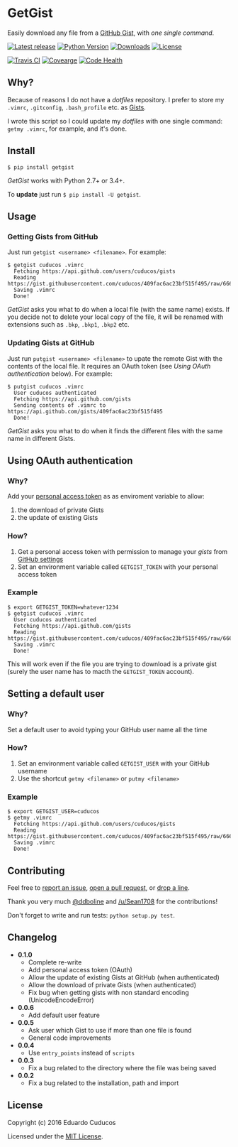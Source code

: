 # GetGist

Easily download any file from a [GitHub Gist](http://gist.github.com), with _one single command_.

[![Latest release](https://img.shields.io/pypi/v/getgist.svg?style=flat)](https://pypi.python.org/pypi/getgist)
[![Python Version](https://img.shields.io/pypi/pyversions/getgist.svg?style=flat)](https://pypi.python.org/pypi/getgist) 
[![Downloads](https://img.shields.io/pypi/dm/getgist.svg?style=flat)](https://pypi.python.org/pypi/getgist)
[![License](https://img.shields.io/pypi/l/getgist.svg?style=flat)](https://pypi.python.org/pypi/getgist)

[![Travis CI](https://img.shields.io/travis/cuducos/getgist.svg?style=flat)](https://travis-ci.org/cuducos/getgist)
[![Covearge](https://img.shields.io/coveralls/cuducos/getgist.svg?style=flat)](https://coveralls.io/github/cuducos/getgist)
[![Code Health](https://landscape.io/github/cuducos/getgist/master/landscape.svg?style=flat)](https://landscape.io/github/cuducos/getgist/master)

## Why?

Because of reasons I do not have a *dotfiles* repository. I prefer to store my `.vimrc`, `.gitconfig`, `.bash_profile` etc. as [Gists](http://gist.github.com/).

I wrote this script so I could update my *dotfiles* with one single command: `getmy .vimrc`, for example, and it's done.

## Install

```
$ pip install getgist
```

*GetGist* works with Python 2.7+ or 3.4+.

To **update** just run `$ pip install -U getgist`.

## Usage

### Getting Gists from GitHub

Just run `getgist <username> <filename>`. For example:

```console
$ getgist cuducos .vimrc
  Fetching https://api.github.com/users/cuducos/gists
  Reading https://gist.githubusercontent.com/cuducos/409fac6ac23bf515f495/raw/666d7d01a0058e4fd898ff752db66160f10a60bb/.vimrc
  Saving .vimrc
  Done!
```

_GetGist_ asks you what to do when a local file (with the same name) exists. If you decide not to delete your local copy of the file, it will be renamed with extensions such as `.bkp`, `.bkp1`, `.bkp2` etc.

### Updating Gists at GitHub

Just run `putgist <username> <filename>` to upate the remote Gist with the contents of the local file. It requires an OAuth token (see _Using OAuth authentication_ below). For example:

```console
$ putgist cuducos .vimrc
  User cuducos authenticated
  Fetching https://api.github.com/gists
  Sending contents of .vimrc to https://api.github.com/gists/409fac6ac23bf515f495
  Done!
```

_GetGist_ asks you what to do when it finds the different files with the same name in different Gists.

## Using OAuth authentication

### Why?

Add your [personal access token](https://github.com/settings/tokens) as as enviroment variable to allow:

1. the download of private Gists
2. the update of existing Gists

### How?

1. Get a personal access token with permission to manage your _gists_ from [GitHub settings](https://github.com/settings/tokens)
2. Set an environment variable called `GETGIST_TOKEN` with your personal access token

### Example

```console
$ export GETGIST_TOKEN=whatever1234
$ getgist cuducos .vimrc
  User cuducos authenticated
  Fetching https://api.github.com/gists
  Reading https://gist.githubusercontent.com/cuducos/409fac6ac23bf515f495/raw/666d7d01a0058e4fd898ff752db66160f10a60bb/.vimrc
  Saving .vimrc
  Done!
```

This will work even if the file you are trying to download is a private gist (surely the user name has to macth the `GETGIST_TOKEN` account).

## Setting a default user

### Why?

Set a default user to avoid typing your GitHub user name all the time

### How?

1. Set an environment variable called `GETGIST_USER` with your GitHub username
2. Use the shortcut `getmy <filename>` or `putmy <filename>`

### Example

```console
$ export GETGIST_USER=cuducos
$ getmy .vimrc
  Fetching https://api.github.com/users/cuducos/gists
  Reading https://gist.githubusercontent.com/cuducos/409fac6ac23bf515f495/raw/666d7d01a0058e4fd898ff752db66160f10a60bb/.vimrc
  Saving .vimrc
  Done!
```

## Contributing

Feel free to [report an issue](http://github.com/cuducos/getgist/issues), [open a pull request](http://github.com/cuducos/getgist/pulls), or [drop a line](http://twitter.com/cuducos).

Thank you very much [@ddboline](http://github.com/ddboline) and [/u/Sean1708](http://reddit.com/user/Sean1708) for the contributions!

Don't forget to write and run tests: `python setup.py test`.

## Changelog

* **0.1.0**
  * Complete re-write
  * Add personal access token (OAuth)
  * Allow the update of existing Gists at GitHub (when authenticated)
  * Allow the download of private Gists (when authenticated)  
  * Fix bug when getting gists with non standard encoding (UnicodeEncodeError)
* **0.0.6**
  * Add default user feature
* **0.0.5**
  * Ask user which Gist to use if more than one file is found
  * General code improvements
* **0.0.4**
  * Use `entry_points` instead of `scripts`
* **0.0.3**
  * Fix a bug related to the directory where the file was being saved
* **0.0.2**
  * Fix a bug related to the installation, path and import

## License

Copyright (c) 2016 Eduardo Cuducos

Licensed under the [MIT License](LICENSE).